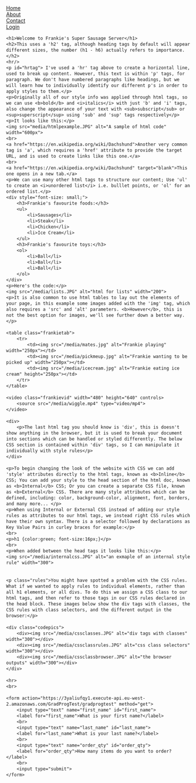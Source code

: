 <!DOCTYPE html>
<html lang="en">
<head>
    <meta charset="UTF-8">
    <meta http-equiv="X-UA-Compatible" content="IE=edge">
    <meta name="viewport" content="width=device-width, initial-scale=1.0">
    <meta name="description" content="A sausage and ball appreciation site - this shows up in search results">
    <meta name="keywords" content="Sausages, Dachshund, Balls">
    <meta name="author" content="Frankie">
    <meta name="robots" content="index, follow">
    <link rel="icon" href="/media/sausage.png">
    <link rel="stylesheet" href="main.css">
    <title>Frankie the Long Haired Mini-Dachshund</title>

</head>
<body>
    <div class="navbar">
        <div><a href="#">Home</a></div>
        <div><a href="#">About</a></div>
        <div><a href="#">Contact</a></div>
        <div><a href="#">Login</a></div>
    </div>

    <h1>Welcome to Frankie's Super Sausage Server</h1>
    <h2>This uses a 'h2' tag, although heading tags by default will appear different sizes, the number (h1 - h6) actually refers to importance.</h2>
    <hr/>
    <p id="hrtag"> I've used a 'hr' tag above to create a horizontal line, used to break up content. However, this text is within 'p' tags, for paragraph. We don't have numbered paragraphs like headings, but we will learn how to individually identify our different p's in order to apply styles to them.</p>
    <p>Originally all of our style info was applied through html tags, so we can use <b>bold</b> and <i>italics</i> with just 'b' and 'i' tags, also change the appearance of your text with <sub>subscript</sub> or <sup>superscript</sup> using 'sub' and 'sup' tags respectively</p>
    <p>It looks like this:</p>
    <img src="media/htmlpexample.JPG" alt="A sample of html code" width="600px">
    <br>
    <a href="https://en.wikipedia.org/wiki/Dachshund">Another very common tag is 'a', which requires a 'href' attribute to provide the target URL, and is used to create links like this one.</a>
    <br>
    <a href="https://en.wikipedia.org/wiki/Dachshund" target="blank">This one opens in a new tab.</a>
    <p>We can use many other html tags to structure our content; Use 'ul' to create an <i>unordered list</i> i.e. bulllet points, or 'ol' for an ordered list.</p>
    <div style="font-size: small;">
        <h3>Frankie's favourite foods:</h3>
        <ul>
            <li>Sausages</li>
            <li>Steak</li>
            <li>Chicken</li>
            <li>Ice Cream</li>
        </ul>
        <h3>Frankie's favourite toys:</h3>
        <ol>
            <li>Ball</li>
            <li>Ball</li>
            <li>Ball</li>
        </ol>
    </div>
    <p>Here's the code:</p>
    <img src="/media/lists.JPG" alt="html for lists" width="200">
    <p>It is also common to use html tables to lay out the elements of your page, in this example some images added with the 'img' tag, which also requires a 'src' and 'alt' parameters. <b>However</b>, this is not the best option for images, we'll see further down a better way.</p>
    
    <table class="frankietab">
        <tr>
            <td><img src="/media/mates.jpg" alt="Frankie playing" width="250px"></td>
            <td><img src="/media/pickmeup.jpg" alt="Frankie wanting to be picked up" width="250px"></td>
            <td><img src="/media/icecream.jpg" alt="Frankie eating ice cream" height="250px"></td>
        </tr>
    </table>
    
    <video class="frankievid" width="480" height="640" controls>
        <source src="/media/wiggle.mp4" type="video/mp4">
    </video>

    <div>
        <p>The last html tag you should know is 'div', this is doesn't show anything in the browser, but it is used to break your document into sections which can be handled or styled differently. The below CSS section is contained within 'div' tags, so I can manipulate it individually with style rules</p>
    </div>

    <p>To begin changing the look of the website with CSS we can add 'style' attributes directly to the html tags, known as <b>Inline</b> CSS; You can add your style to the head section of the html doc, known as <b>Internal</b> CSS; Or you can create a separate CSS file, known as <b>External</b> CSS. There are many style attributes which can be defined, including: color, background-color, alignment, font, borders, and many more... </p>
    <p>When using Internal or External CSS instead of adding our style rules as attributes to our html tags, we instead right CSS rules which have their own syntax. There is a selector followed by declarations as Key Value Pairs in curley braces for example:</p> 
    <br> 
    <p>h1 {color:green; font-size:16px;}</p>
    <br>
    <p>When added between the head tags it looks like this:</p>
    <img src="/media/internalcss.JPG" alt="an exmaple of an internal style rule" width="300">
   

    <p class="rules">You might have spotted a problem with the CSS rules. What if we wanted to apply rules to individual elements, rather than all h1 elements, or all divs. To do this we assign a CSS class to our html tags, and then refer to those tags in our CSS rules declared in the head block. These images below show the div tags with classes, the CSS rules with class selectors, and the different output in the browser:</p>
    
    <div class="codepics">
        <div><img src="/media/cssclasses.JPG" alt="div tags with classes" width="300"></div>
        <div><img src="/media/cssclassrules.JPG" alt="css class selectors" width="300"></div>
        <div><img src="/media/cssclassbrowser.JPG" alt="the browser outputs" width="300"></div>
    </div>
    
    <hr>
    <br>
    
    <form action="https://3yaliufqy1.execute-api.eu-west-2.amazonaws.com/GradProgTest/gradprogtest" method="get">
        <input type="text" name="first_name" id="first_name">
        <label for="first_name">What is your first name?</label>
        <br>
        <input type="text" name="last_name" id="last_name">
        <label for="last_name">What is your last name?</label>
        <br>
        <input type="text" name="order_qty" id="order_qty">
        <label for="order_qty">How many items do you want to order?</label>
        <br>
        <input type="submit">
    </form>
</body>
</html>
